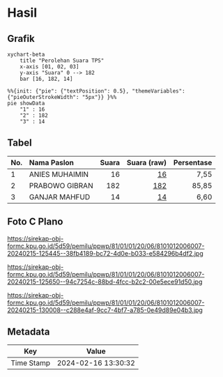 # Hasil

## Grafik

```mermaid
xychart-beta
    title "Perolehan Suara TPS"
    x-axis [01, 02, 03]
    y-axis "Suara" 0 --> 182
    bar [16, 182, 14]
```

```mermaid
%%{init: {"pie": {"textPosition": 0.5}, "themeVariables": {"pieOuterStrokeWidth": "5px"}} }%%
pie showData
    "1" : 16
    "2" : 182
    "3" : 14
```

## Tabel

| No. | Nama Paslon    | Suara | Suara (raw) | Persentase |
|:--- |:-------------- | -----:| -----------:| ----------:|
| 1   | ANIES MUHAIMIN | 16    | [16][p-1]   | 7,55       |
| 2   | PRABOWO GIBRAN | 182   | [182][p-2]  | 85,85      |
| 3   | GANJAR MAHFUD  | 14    | [14][p-3]   | 6,60       |


[p-1]: https://github.com/gigit-pemilu/pemilu-2024-81-maluku/blob/main/pilpres/hitung-suara/sub/81-maluku/sub/01-maluku-tengah/sub/01-amahai/sub/2006-haruru/sub/007-tps/sub/paslon-1.txt
[p-2]: https://github.com/gigit-pemilu/pemilu-2024-81-maluku/blob/main/pilpres/hitung-suara/sub/81-maluku/sub/01-maluku-tengah/sub/01-amahai/sub/2006-haruru/sub/007-tps/sub/paslon-2.txt
[p-3]: https://github.com/gigit-pemilu/pemilu-2024-81-maluku/blob/main/pilpres/hitung-suara/sub/81-maluku/sub/01-maluku-tengah/sub/01-amahai/sub/2006-haruru/sub/007-tps/sub/paslon-3.txt

## Foto C Plano

https://sirekap-obj-formc.kpu.go.id/5d59/pemilu/ppwp/81/01/01/20/06/8101012006007-20240215-125445--38fb4189-bc72-4d0e-b033-e584296b4df2.jpg

https://sirekap-obj-formc.kpu.go.id/5d59/pemilu/ppwp/81/01/01/20/06/8101012006007-20240215-125650--94c7254c-88bd-4fcc-b2c2-00e5ece91d50.jpg

https://sirekap-obj-formc.kpu.go.id/5d59/pemilu/ppwp/81/01/01/20/06/8101012006007-20240215-130008--c288e4af-9cc7-4bf7-a785-0e49d89e04b3.jpg


## Metadata

| Key        | Value               |
| ---------- | ------------------- |
| Time Stamp | 2024-02-16 13:30:32 |



